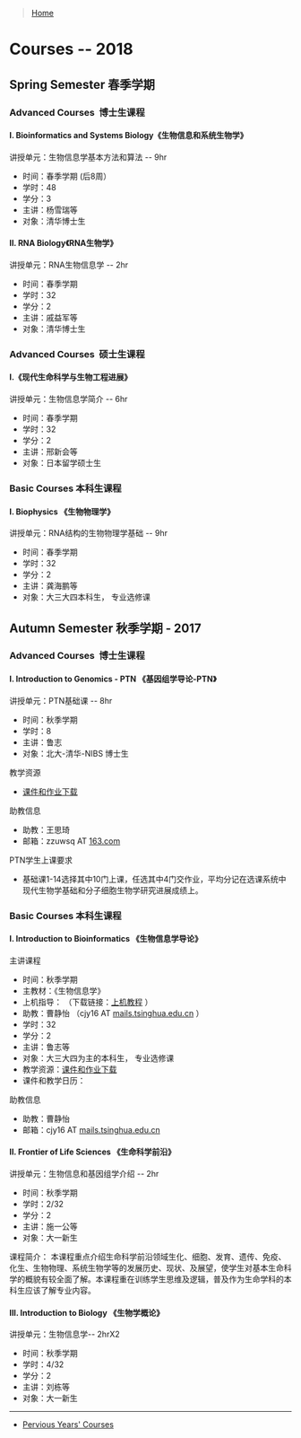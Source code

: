 > [Home](https://lulab.github.io)

# Courses -- 2018

## Spring Semester 春季学期

### Advanced Courses  博士生课程

#### I. Bioinformatics and Systems Biology《生物信息和系统生物学》

讲授单元：生物信息学基本方法和算法 -- 9hr

-   时间：春季学期 (后8周） 
-   学时：48 
-   学分：3
-   主讲：杨雪瑞等 
-   对象：清华博士生

#### II. RNA Biology《RNA生物学》

讲授单元：RNA生物信息学 -- 2hr

-   时间：春季学期 
-   学时：32 
-   学分：2
-   主讲：戚益军等 
-   对象：清华博士生

### Advanced Courses  硕士生课程

#### I.《现代生命科学与生物工程进展》

讲授单元：生物信息学简介 -- 6hr

-   时间：春季学期
-   学时：32 
-   学分：2
-   主讲：邢新会等 
-   对象：日本留学硕士生

### Basic Courses 本科生课程

#### I. Biophysics 《生物物理学》

讲授单元：RNA结构的生物物理学基础 -- 9hr

-   时间：春季学期
-   学时：32 
-   学分：2
-   主讲：龚海鹏等 
-   对象：大三大四本科生， 专业选修课


## Autumn Semester 秋季学期 - 2017

### Advanced Courses  博士生课程

#### I. Introduction to Genomics - PTN 《基因组学导论-PTN》

讲授单元：PTN基础课 -- 8hr

-   时间：秋季学期
-   学时：8 
-   主讲：鲁志 
-   对象：北大-清华-NIBS 博士生

教学资源

-   [课件和作业下载](https://www.jianguoyun.com/p/DTCJc-gQ0NLuBRj9kQ4#dir=%2F2016%2F%E5%9F%BA%E5%9B%A0%E7%BB%84%E5%AD%A6%E5%AF%BC%E8%AE%BA-PTN::mode=0)

助教信息

-   助教：王思琦
-   邮箱：zzuwsq AT [163.com](http://163.com)

PTN学生上课要求

-   基础课1-14选择其中10门上课，任选其中4门交作业，平均分记在选课系统中现代生物学基础和分子细胞生物学研究进展成绩上。


### Basic Courses 本科生课程

#### I. Introduction to Bioinformatics 《生物信息学导论》

主讲课程

-   时间：秋季学期 
-   主教材：《生物信息学》
-   上机指导： （下载链接：[上机教程](http://www.gitbook.com/@lulab) ）
-   助教：曹静怡 （cjy16 AT [mails.tsinghua.edu.cn](http://mails.tsinghua.edu.cn) ）
-   学时：32 
-   学分：2
-   主讲：鲁志等 
-   对象：大三大四为主的本科生， 专业选修课
-   教学资源：[课件和作业下载](https://www.jianguoyun.com/p/DTCJc-gQ0NLuBRj9kQ4#dir=%2F2016%2F%E5%9F%BA%E5%9B%A0%E7%BB%84%E5%AD%A6%E5%AF%BC%E8%AE%BA-PTN::mode=0)
-   课件和教学日历：

助教信息

-   助教：曹静怡
-   邮箱：cjy16 AT [mails.tsinghua.edu.cn](http://mails.tsinghua.edu.cn)

#### II. Frontier of Life Sciences 《生命科学前沿》

讲授单元：生物信息和基因组学介绍 -- 2hr

-   时间：秋季学期 
-   学时：2/32 
-   学分：2
-   主讲：施一公等 
-   对象：大一新生

课程简介： 本课程重点介绍生命科学前沿领域生化、细胞、发育、遗传、免疫、化生、生物物理、系统生物学等的发展历史、现状、及展望，使学生对基本生命科学的概貌有较全面了解。本课程重在训练学生思维及逻辑，普及作为生命学科的本科生应该了解专业内容。

#### III. Introduction to Biology 《生物学概论》

讲授单元：生物信息学-- 2hrX2

-   时间：秋季学期
-   学时：4/32 
-   学分：2
-   主讲：刘栋等 
-   对象：大一新生


--- 

-   [Pervious Years' Courses](http://www.ncrnalab.org/wiki/index.php/2015_Courses)



